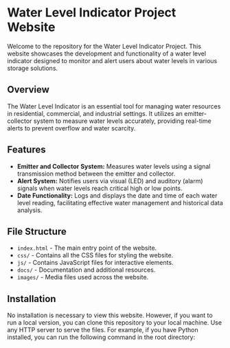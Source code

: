 # Water Level Indicator Project Website

Welcome to the repository for the Water Level Indicator Project. This website showcases the development and functionality of a water level indicator designed to monitor and alert users about water levels in various storage solutions.

## Overview

The Water Level Indicator is an essential tool for managing water resources in residential, commercial, and industrial settings. It utilizes an emitter-collector system to measure water levels accurately, providing real-time alerts to prevent overflow and water scarcity.

## Features

- **Emitter and Collector System:** Measures water levels using a signal transmission method between the emitter and collector.
- **Alert System:** Notifies users via visual (LED) and auditory (alarm) signals when water levels reach critical high or low points.
- **Date Functionality:** Logs and displays the date and time of each water level reading, facilitating effective water management and historical data analysis.

## File Structure

- `index.html` - The main entry point of the website.
- `css/` - Contains all the CSS files for styling the website.
- `js/` - Contains JavaScript files for interactive elements.
- `docs/` - Documentation and additional resources.
- `images/` - Media files used across the website.

## Installation

No installation is necessary to view this website. However, if you want to run a local version, you can clone this repository to your local machine. Use any HTTP server to serve the files. For example, if you have Python installed, you can run the following command in the root directory:
